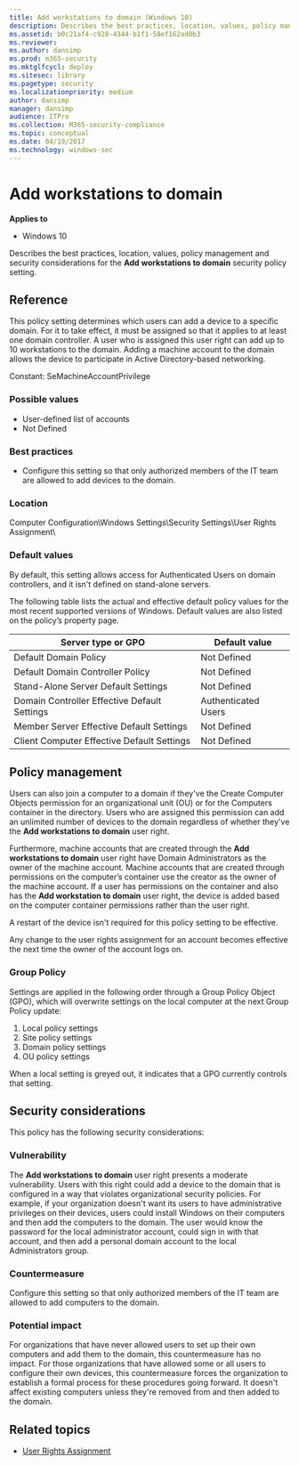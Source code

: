 ```yaml
---
title: Add workstations to domain (Windows 10)
description: Describes the best practices, location, values, policy management and security considerations for the Add workstations to domain security policy setting.
ms.assetid: b0c21af4-c928-4344-b1f1-58ef162ad0b3
ms.reviewer: 
ms.author: dansimp
ms.prod: m365-security
ms.mktglfcycl: deploy
ms.sitesec: library
ms.pagetype: security
ms.localizationpriority: medium
author: dansimp
manager: dansimp
audience: ITPro
ms.collection: M365-security-compliance
ms.topic: conceptual
ms.date: 04/19/2017
ms.technology: windows-sec
---
```


# Add workstations to domain

**Applies to**
-   Windows 10

Describes the best practices, location, values, policy management and security considerations for the **Add workstations to domain** security policy setting.

## Reference

This policy setting determines which users can add a device to a specific domain. For it to take effect, it must be assigned so that it applies to at least one domain controller. A user who is assigned this user right can add up to 10 workstations to the domain.
Adding a machine account to the domain allows the device to participate in Active Directory-based networking.

Constant: SeMachineAccountPrivilege

### Possible values

-   User-defined list of accounts
-   Not Defined

### Best practices

-   Configure this setting so that only authorized members of the IT team are allowed to add devices to the domain.

### Location

Computer Configuration\\Windows Settings\\Security Settings\\User Rights Assignment\\

### Default values

By default, this setting allows access for Authenticated Users on domain controllers, and it isn't defined on stand-alone servers.

The following table lists the actual and effective default policy values for the most recent supported versions of Windows. Default values are also listed on the policy’s property page.

| Server type or GPO | Default value |
| - | - |
| Default Domain Policy | Not Defined |
| Default Domain Controller Policy | Not Defined |
| Stand-Alone Server Default Settings | Not Defined |
| Domain Controller Effective Default Settings | Authenticated Users |
| Member Server Effective Default Settings | Not Defined |
| Client Computer Effective Default Settings | Not Defined |

## Policy management

Users can also join a computer to a domain if they've the Create Computer Objects permission for an organizational unit (OU) or for the Computers container in the directory. Users who are assigned this permission can add an unlimited number of devices to the domain regardless of whether they've the **Add workstations to domain** user right.

Furthermore, machine accounts that are created through the **Add workstations to domain** user right have Domain Administrators as the owner of the machine account. Machine accounts that are created through permissions on the computer’s container use the creator as the owner of the machine account. If a user has permissions on the container and also has the **Add workstation to domain** user right, the device is added based on the computer container permissions rather than the user right.

A restart of the device isn't required for this policy setting to be effective.

Any change to the user rights assignment for an account becomes effective the next time the owner of the account logs on.

### Group Policy

Settings are applied in the following order through a Group Policy Object (GPO), which will overwrite settings on the local computer at the next Group Policy update:

1.  Local policy settings
2.  Site policy settings
3.  Domain policy settings
4.  OU policy settings

When a local setting is greyed out, it indicates that a GPO currently controls that setting.

## Security considerations

This policy has the following security considerations:

### Vulnerability

The **Add workstations to domain** user right presents a moderate vulnerability. Users with this right could add a device to the domain that is configured in a way that violates organizational security policies. For example, if your organization doesn't want its users to have administrative 
privileges on their devices, users could install Windows on their computers and then add the computers to the domain. The user would know the password for the local administrator account, could sign in with that account, and then add a personal domain account to the local Administrators group.

### Countermeasure

Configure this setting so that only authorized members of the IT team are allowed to add computers to the domain.

### Potential impact

For organizations that have never allowed users to set up their own computers and add them to the domain, this countermeasure has no impact. For those organizations that have allowed some or all users to configure their own devices, this countermeasure forces the organization to establish a formal process for these procedures going forward. It doesn't affect existing computers unless they're removed from and then added to the domain.

## Related topics
- [User Rights Assignment](user-rights-assignment.md)
 
 
